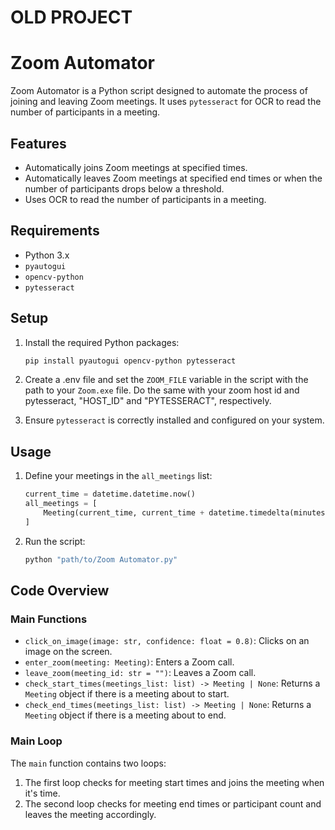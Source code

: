 # OLD PROJECT
# Zoom Automator

Zoom Automator is a Python script designed to automate the process of joining and leaving Zoom meetings. It uses `pytesseract` for OCR to read the number of participants in a meeting.

## Features

- Automatically joins Zoom meetings at specified times.
- Automatically leaves Zoom meetings at specified end times or when the number of participants drops below a threshold.
- Uses OCR to read the number of participants in a meeting.

## Requirements

- Python 3.x
- `pyautogui`
- `opencv-python`
- `pytesseract`

## Setup

1. Install the required Python packages:
    ```sh
    pip install pyautogui opencv-python pytesseract
    ```

2. Create a .env file and set the `ZOOM_FILE` variable in the script with the path to your `Zoom.exe` file. Do the same with your zoom host id and pytesseract, "HOST_ID" and "PYTESSERACT", respectively.

3. Ensure `pytesseract` is correctly installed and configured on your system.

## Usage

1. Define your meetings in the `all_meetings` list:
    ```python
    current_time = datetime.datetime.now()
    all_meetings = [
        Meeting(current_time, current_time + datetime.timedelta(minutes=1), "MEETING_ID", "PASSWORD")
    ]
    ```

2. Run the script:
    ```sh
    python "path/to/Zoom Automator.py"
    ```

## Code Overview

### Main Functions

- `click_on_image(image: str, confidence: float = 0.8)`: Clicks on an image on the screen.
- `enter_zoom(meeting: Meeting)`: Enters a Zoom call.
- `leave_zoom(meeting_id: str = "")`: Leaves a Zoom call.
- `check_start_times(meetings_list: list) -> Meeting | None`: Returns a `Meeting` object if there is a meeting about to start.
- `check_end_times(meetings_list: list) -> Meeting | None`: Returns a `Meeting` object if there is a meeting about to end.

### Main Loop

The `main` function contains two loops:
1. The first loop checks for meeting start times and joins the meeting when it's time.
2. The second loop checks for meeting end times or participant count and leaves the meeting accordingly.
